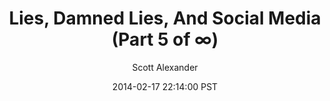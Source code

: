 ---
layout: podcast
title: "Lies, Damned Lies, And Social Media (Part 5 of ∞)"
author: Scott Alexander
description: https://slatestarcodex.com/2014/02/17/lies-damned-lies-and-social-media-part-5-of-%e2%88%9e/
date: 2014-02-17 22:14:00 PST
length: 5036199
duration: 1259
guid: lies-damned-lies-and-social-media-part-5-of-%e2%88%9e
---